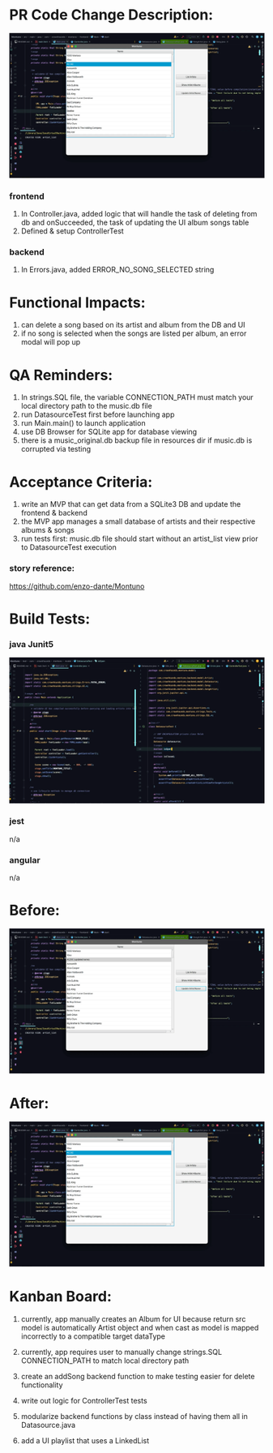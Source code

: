 # PR Code Change Description:

![appRunAfter](resources/Montuno_appRunAfter.gif)

### frontend
1. In Controller.java, added logic that will handle the task of deleting from db and onSucceeded, the task of updating the UI album songs table  
2. Defined & setup ControllerTest

### backend
1. In Errors.java, added ERROR_NO_SONG_SELECTED string 

# Functional Impacts:
1. can delete a song based on its artist and album from the DB and UI
2. if no song is selected when the songs are listed per album, an error modal will pop up

# QA Reminders:
1. In strings.SQL file, the variable CONNECTION_PATH must match your local directory path to the music.db file
2. run DatasourceTest first before launching app 
3. run Main.main() to launch application 
4. use DB Browser for SQLite app for database viewing 
5. there is a music_original.db backup file in resources dir if music.db is corrupted via testing 

# Acceptance Criteria:
1. write an MVP that can get data from a SQLite3 DB and update the frontend & backend
2. the MVP app manages a small database of artists and their respective albums & songs
3. run tests first: music.db file should start without an artist_list view prior to DatasourceTest execution

### story reference:
https://github.com/enzo-dante/Montuno

# Build Tests:

### java Junit5
![testRun](resources/Montuno_testRun.gif)

### jest
n/a

### angular
n/a

# Before:
![appRunBefore](resources/Montuno_appRunBefore.gif)

# After:
![appRunAfter](resources/Montuno_appRunAfter.gif)

# Kanban Board: 

1. currently, app manually creates an Album for UI because return src model is automatically Artist object and when cast as model is mapped incorrectly to a compatible target dataType

2. currently, app requires user to manually change strings.SQL CONNECTION_PATH to match local directory path

3. create an addSong backend function to make testing easier for delete functionality

4. write out logic for ControllerTest tests

5. modularize backend functions by class instead of having them all in Datasource.java

6. add a UI playlist that uses a LinkedList 

